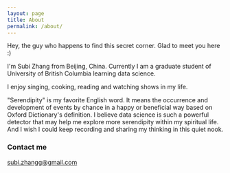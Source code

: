 ```yaml
---
layout: page
title: About
permalink: /about/
---
```


Hey, the guy who happens to find this secret corner. Glad to meet you here :)

I'm Subi Zhang from Beijing, China. Currently I am a graduate student of University of British Columbia learning data science.

I enjoy singing, cooking, reading and watching shows in my life.

"Serendipity" is my favorite English word. It means the occurrence and development of events by chance in a happy or beneficial way based on Oxford Dictionary's definition. I believe data science is such a powerful detector that may help me explore more serendipity within my spiritual life. And I wish I could keep recording and sharing my thinking in this quiet nook. 

### Contact me

[subi.zhangg@gmail.com](mailto:subi.zhangg@gmail.com)

